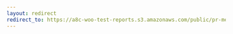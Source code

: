 ```yaml
---
layout: redirect
redirect_to: https://a8c-woo-test-reports.s3.amazonaws.com/public/pr-merge/39008/e2e/index.html
---
```

